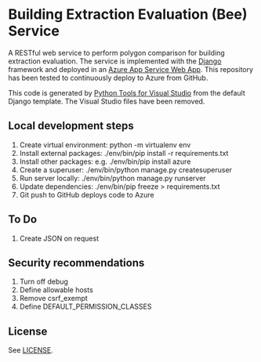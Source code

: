 # Building Extraction Evaluation (Bee) Service

A RESTful web service to perform polygon comparison for building extraction evaluation. The service is implemented with the [Django](https://www.djangoproject.com/) framework and deployed in an [Azure App Service Web App](http://azure.microsoft.com/en/marketplace/partners/PTVS/Django). This repository has been tested to continuously deploy to Azure from GitHub.

This code is generated by [Python Tools for Visual Studio](https://www.visualstudio.com/en-us/features/python-vs.aspx)
from the default Django template. The Visual Studio files have been removed.

## Local development steps
1. Create virtual environment: python -m virtualenv env
2. Install external packages: ./env/bin/pip install -r requirements.txt
3. Install other packages: e.g. ./env/bin/pip install azure
4. Create a superuser: ./env/bin/python manage.py createsuperuser
5. Run server locally: ./env/bin/python manage.py runserver
6. Update dependencies: ./env/bin/pip freeze > requirements.txt
7. Git push to GitHub deploys code to Azure

## To Do
1. Create JSON on request

## Security recommendations
1. Turn off debug
2. Define allowable hosts
3. Remove csrf_exempt
4. Define DEFAULT_PERMISSION_CLASSES

## License
See [LICENSE](./LICENSE).
